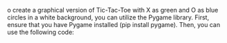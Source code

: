 o create a graphical version of Tic-Tac-Toe with X as green and O as blue circles in a white background, you can utilize the Pygame library. First, ensure that you have Pygame installed (pip install pygame). Then, you can use the following code:
